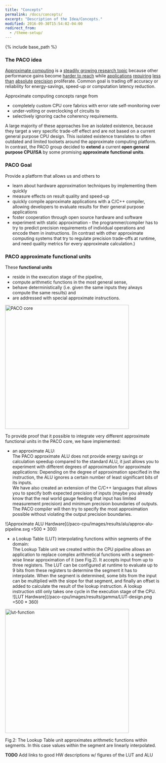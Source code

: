 ```yaml
---
title: "Concepts"
permalink: /docs/concepts/
excerpt: "Description of the Idea/Concepts."
modified: 2016-09-30T15:54:02-04:00
redirect_from:
  - /theme-setup/
---
```


{% include base_path %}

### The PACO idea
[Approximate computing](https://en.wikipedia.org/wiki/Approximate_computing) is a [steadily growing research topic](/paco-cpu/images/year_on_year_growth_approx.png) because other performance gains become [harder to reach](https://en.wikipedia.org/wiki/Dennard_scaling#Breakdown_of_Dennard_scaling_around_2006) while [applications](https://en.wikipedia.org/wiki/Computer_vision) [requiring](https://en.wikipedia.org/wiki/Image_processing) [less](https://en.wikipedia.org/wiki/Big_data) [than](https://en.wikipedia.org/wiki/Speech_recognition) [absolute](https://en.wikipedia.org/wiki/Machine_learning) [precision](https://en.wikipedia.org/wiki/Data_compression#Video) proliferate. Common goal is trading off accuracy or reliability for energy-savings, speed-up or computation latency reduction.

Approximate computing concepts range from 

* completely custom CPU core fabrics with error rate self-monitoring over
* under-volting or overclocking of circuits to 
* selectively ignoring cache coherency requirements.

A large majority of these approaches live an isolated existence, because they target a very specific trade-off effect and are not based on a current general purpose CPU design. This isolated existence translates to often outdated and limited toolsets around the approximate computing platform.  
In contrast, the PACO group decided to **extend** a current **open general purpose CPU/ISA** by some promising **approximate functional units**.

### PACO Goal
Provide a platform that allows us and others to

* learn about hardware approximation techniques by implementing them quickly
* measure effects on result quality and speed-up
* quickly compile approximate applications with a C/C++ compiler, allowing developers to evaluate results for their general purpose applications
* foster cooperation through open source hardware and software
* experiment with static approximation - the programmer/compiler has to try to predict precision requirements of individual operations and encode them in instructions. (In contrast with other approximate computing systems that try to regulate precision trade-offs at runtime, and need quality metrics for every approximate calculation.)

### PACO approximate functional units
These **functional units**

* reside in the execution stage of the pipeline, 
* compute arithmetic functions in the most general sense,
* behave deterministically (i.e. given the same inputs they always compute the same results) and
* are addressed with special approximate instructions.

<img src="/paco-cpu/images/PACO_core.png" alt="PACO core" width="400">

To provide proof that it possible to integrate very different approximate functional units in the PACO core, we have implemented:

* an approximate ALU:  
 The PACO approximate ALU does not provide energy savings or calculation speedup compared to the standard ALU, it just allows you to experiment with different degrees of approximation for approximate applications: Depending on the degree of approximation specified in the instruction, the ALU ignores a certain number of least significant bits of its inputs.  
 We have also created an extension of the C/C++ languages that allows you to specify both expected precision of inputs (maybe you already know that the real world gauge feeding that input has limited measurement precision) and minimum precision boundaries of outputs. The PACO compiler will then try to specify the most approximation possible without violating the output precision boundaries.
 
 ![Approximate ALU Hardware](/paco-cpu/images/results/alu/approx-alu-pipeline.svg =500 * 300)
 
* a Lookup Table (LUT) interpolating functions within segments of the domain:  
 The Lookup Table unit we created within the CPU pipeline allows an application to replace complex arithmetical functions with a segment-wise linear approximation of it (see Fig.2). It accepts input from up to three registers. The LUT can be configured at runtime to evaluate up to 9 bits from these registers to determine the segment it has to interpolate. When the segment is determined, some bits from the input can be multiplied with the slope for that segment, and finally an offset is added to calculate the result of the lookup instruction. A lookup instruction still only takes one cycle in the execution stage of the CPU.  
 ![LUT Hardware](/paco-cpu/images/results/gamma/LUT-design.png =500 * 360)
 
 <img src="/paco-cpu/images/lut-function-linear.png" alt="lut-function" width="400">
 
 Fig.2: The Lookup Table unit approximates arithmetic functions within segments. In this case values within the segment are linearly interpolated.



**TODO** Add links to good HW descriptions w/ figures of the LUT and ALU
